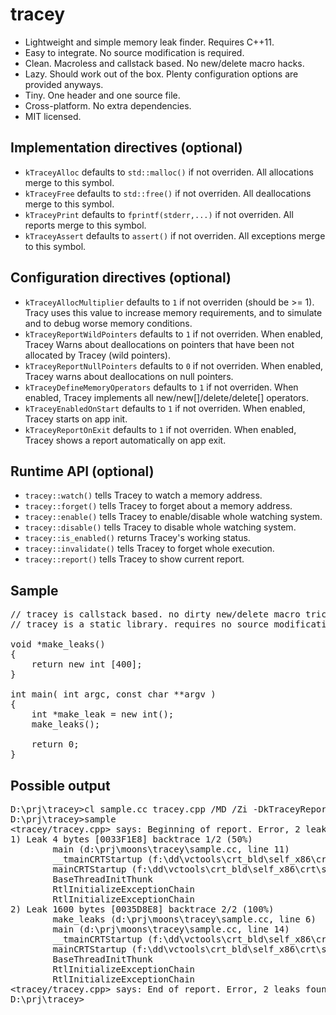 tracey
======

- Lightweight and simple memory leak finder. Requires C++11.
- Easy to integrate. No source modification is required.
- Clean. Macroless and callstack based. No new/delete macro hacks.
- Lazy. Should work out of the box. Plenty configuration options are provided anyways.
- Tiny. One header and one source file.
- Cross-platform. No extra dependencies.
- MIT licensed.

Implementation directives (optional)
------------------------------------
- `kTraceyAlloc` defaults to `std::malloc()` if not overriden. All allocations merge to this symbol.
- `kTraceyFree` defaults to `std::free()` if not overriden. All deallocations merge to this symbol.
- `kTraceyPrint` defaults to `fprintf(stderr,...)` if not overriden. All reports merge to this symbol.
- `kTraceyAssert` defaults to `assert()` if not overriden. All exceptions merge to this symbol.

Configuration directives (optional)
-----------------------------------
- `kTraceyAllocMultiplier` defaults to `1` if not overriden (should be >= 1). Tracy uses this value to increase memory requirements, and to simulate and to debug worse memory conditions.
- `kTraceyReportWildPointers` defaults to `1` if not overriden. When enabled, Tracey Warns about deallocations on pointers that have been not allocated by Tracey (wild pointers).
- `kTraceyReportNullPointers` defaults to `0` if not overriden. When enabled, Tracey warns about deallocations on null pointers.
- `kTraceyDefineMemoryOperators` defaults to `1` if not overriden. When enabled, Tracey implements all new/new[]/delete/delete[] operators.
- `kTraceyEnabledOnStart` defaults to `1` if not overriden. When enabled, Tracey starts on app init.
- `kTraceyReportOnExit` defaults to `1` if not overriden. When enabled, Tracey shows a report automatically on app exit.

Runtime API (optional)
----------------------

- `tracey::watch()` tells Tracey to watch a memory address.
- `tracey::forget()` tells Tracey to forget about a memory address.
- `tracey::enable()` tells Tracey to enable/disable whole watching system.
- `tracey::disable()` tells Tracey to disable whole watching system.
- `tracey::is_enabled()` returns Tracey's working status.
- `tracey::invalidate()` tells Tracey to forget whole execution.
- `tracey::report()` tells Tracey to show current report.

Sample
------
<pre>
// tracey is callstack based. no dirty new/delete macro tricks.
// tracey is a static library. requires no source modification. just link it.

void *make_leaks()
{
    return new int [400];
}

int main( int argc, const char **argv )
{
    int *make_leak = new int();
    make_leaks();

    return 0;
}
</pre>

Possible output
---------------
<pre>
D:\prj\tracey&gt;cl sample.cc tracey.cpp /MD /Zi -DkTraceyReportOnExit=1
D:\prj\tracey&gt;sample
&lt;tracey/tracey.cpp&gt; says: Beginning of report. Error, 2 leaks found; 1604 bytes wasted ('lame' score)
1) Leak 4 bytes [0033F1E8] backtrace 1/2 (50%)
        main (d:\prj\moons\tracey\sample.cc, line 11)
        __tmainCRTStartup (f:\dd\vctools\crt_bld\self_x86\crt\src\crtexe.c, line 536)
        mainCRTStartup (f:\dd\vctools\crt_bld\self_x86\crt\src\crtexe.c, line 377)
        BaseThreadInitThunk
        RtlInitializeExceptionChain
        RtlInitializeExceptionChain
2) Leak 1600 bytes [0035D8E8] backtrace 2/2 (100%)
        make_leaks (d:\prj\moons\tracey\sample.cc, line 6)
        main (d:\prj\moons\tracey\sample.cc, line 14)
        __tmainCRTStartup (f:\dd\vctools\crt_bld\self_x86\crt\src\crtexe.c, line 536)
        mainCRTStartup (f:\dd\vctools\crt_bld\self_x86\crt\src\crtexe.c, line 377)
        BaseThreadInitThunk
        RtlInitializeExceptionChain
        RtlInitializeExceptionChain
&lt;tracey/tracey.cpp&gt; says: End of report. Error, 2 leaks found; 1604 bytes wasted ('lame' score)
D:\prj\tracey&gt;
</pre>
